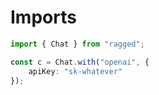 # Imports

```ts
import { Chat } from "ragged";

const c = Chat.with("openai", {
    apiKey: "sk-whatever"
});



```